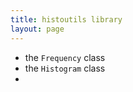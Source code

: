 ```yaml
---
title: histoutils library
layout: page
---
```



- the `Frequency` class
- the `Histogram` class
- 
